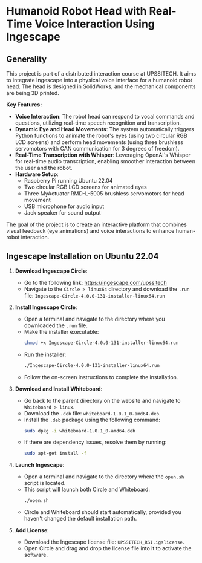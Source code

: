 # Humanoid Robot Head with Real-Time Voice Interaction Using Ingescape

## Generality

This project is part of a distributed interaction course at UPSSITECH. It aims to integrate Ingescape into a physical voice interface for a humanoid robot head. The head is designed in SolidWorks, and the mechanical components are being 3D printed.

**Key Features:**
- **Voice Interaction**: The robot head can respond to vocal commands and questions, utilizing real-time speech recognition and transcription.
- **Dynamic Eye and Head Movements**: The system automatically triggers Python functions to animate the robot's eyes (using two circular RGB LCD screens) and perform head movements (using three brushless servomotors with CAN communication for 3 degrees of freedom).
- **Real-Time Transcription with Whisper**: Leveraging OpenAI's Whisper for real-time audio transcription, enabling smoother interaction between the user and the robot.
- **Hardware Setup**:
  - Raspberry Pi running Ubuntu 22.04
  - Two circular RGB LCD screens for animated eyes
  - Three MyActuator RMD-L-5005 brushless servomotors for head movement
  - USB microphone for audio input
  - Jack speaker for sound output

The goal of the project is to create an interactive platform that combines visual feedback (eye animations) and voice interactions to enhance human-robot interaction.

## Ingescape Installation on Ubuntu 22.04

1. **Download Ingescape Circle**:
   - Go to the following link: https://ingescape.com/upssitech
   - Navigate to the `Circle > linux64` directory and download the `.run` file: `Ingescape-Circle-4.0.0-131-installer-linux64.run`

2. **Install Ingescape Circle**:
   - Open a terminal and navigate to the directory where you downloaded the `.run` file.
   - Make the installer executable:
     ```bash
     chmod +x Ingescape-Circle-4.0.0-131-installer-linux64.run
     ```
   - Run the installer:
     ```bash
     ./Ingescape-Circle-4.0.0-131-installer-linux64.run
     ```
   - Follow the on-screen instructions to complete the installation.

3. **Download and Install Whiteboard**:
   - Go back to the parent directory on the website and navigate to `Whiteboard > linux`.
   - Download the `.deb` file: `whiteboard-1.0.1_0-amd64.deb`.
   - Install the `.deb` package using the following command:
     ```bash
     sudo dpkg -i whiteboard-1.0.1_0-amd64.deb
     ```
   - If there are dependency issues, resolve them by running:
     ```bash
     sudo apt-get install -f
     ```

4. **Launch Ingescape**:
   - Open a terminal and navigate to the directory where the `open.sh` script is located.
   - This script will launch both Circle and Whiteboard:
     ```bash
     ./open.sh
     ```
   - Circle and Whiteboard should start automatically, provided you haven't changed the default installation path.

5. **Add License**:
   - Download the Ingescape license file: `UPSSITECH_RSI.igslicense`.
   - Open Circle and drag and drop the license file into it to activate the software.
